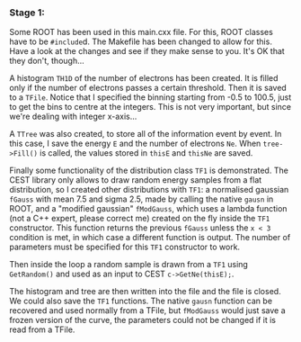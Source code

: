 ### Stage 1:

Some ROOT has been used in this main.cxx file. For this, ROOT classes have to be `#include`d. The Makefile has been changed to allow for this. Have a look at the changes and see if they make sense to you. It's OK that they don't, though...

A histogram `TH1D` of the number of electrons has been created. It is filled only if the number of electrons passes a certain threshold. Then it is saved to a `TFile`. Notice that I specified the binning starting from -0.5 to 100.5, just to get the bins to centre at the integers. This is not very important, but since we're dealing with integer x-axis... 

A `TTree` was also created, to store all of the information event by event. In this case, I save the energy `E` and the number of electrons `Ne`. When `tree->Fill()` is called, the values stored in `thisE` and `thisNe` are saved.

Finally some functionality of the distribution class `TF1` is demonstrated. The CEST library only allows to draw random energy samples from a flat distribution, so I created other distributions with `TF1`: a normalised gaussian `fGauss` with mean 7.5 and sigma 2.5, made by calling the native `gausn` in ROOT, and a "modified gaussian" `fModGauss`, which uses a lambda function (not a C++ expert, please correct me) created on the fly inside the `TF1` constructor. This function returns the previous `fGauss` unless the `x < 3` condition is met, in which case a different function is output. The number of parameters must be specified for this `TF1` constructor to work.

Then inside the loop a random sample is drawn from a `TF1` using `GetRandom()` and used as an input to CEST `c->GetNe(thisE);`.

The histogram and tree are then written into the file and the file is closed. We could also save the `TF1` functions. The native `gausn` function can be recovered and used normally from a TFile, but `fModGauss` would just save a frozen version of the curve, the parameters could not be changed if it is read from a TFile.